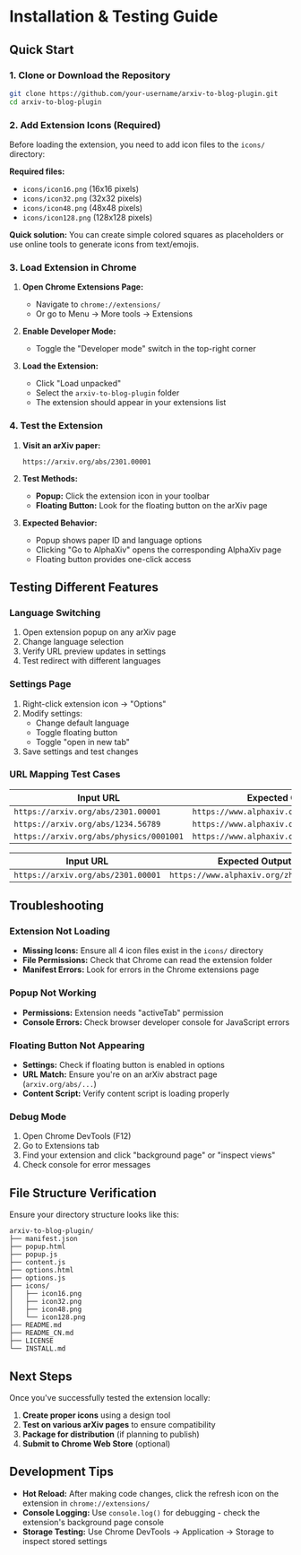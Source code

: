 # Installation & Testing Guide

## Quick Start

### 1. Clone or Download the Repository
```bash
git clone https://github.com/your-username/arxiv-to-blog-plugin.git
cd arxiv-to-blog-plugin
```

### 2. Add Extension Icons (Required)
Before loading the extension, you need to add icon files to the `icons/` directory:

**Required files:**
- `icons/icon16.png` (16x16 pixels)
- `icons/icon32.png` (32x32 pixels)  
- `icons/icon48.png` (48x48 pixels)
- `icons/icon128.png` (128x128 pixels)

**Quick solution:** You can create simple colored squares as placeholders or use online tools to generate icons from text/emojis.

### 3. Load Extension in Chrome

1. **Open Chrome Extensions Page:**
   - Navigate to `chrome://extensions/`
   - Or go to Menu → More tools → Extensions

2. **Enable Developer Mode:**
   - Toggle the "Developer mode" switch in the top-right corner

3. **Load the Extension:**
   - Click "Load unpacked"
   - Select the `arxiv-to-blog-plugin` folder
   - The extension should appear in your extensions list

### 4. Test the Extension

1. **Visit an arXiv paper:**
   ```
   https://arxiv.org/abs/2301.00001
   ```

2. **Test Methods:**
   - **Popup:** Click the extension icon in your toolbar
   - **Floating Button:** Look for the floating button on the arXiv page

3. **Expected Behavior:**
   - Popup shows paper ID and language options
   - Clicking "Go to AlphaXiv" opens the corresponding AlphaXiv page
   - Floating button provides one-click access

## Testing Different Features

### Language Switching
1. Open extension popup on any arXiv page
2. Change language selection
3. Verify URL preview updates in settings
4. Test redirect with different languages

### Settings Page
1. Right-click extension icon → "Options"
2. Modify settings:
   - Change default language
   - Toggle floating button
   - Toggle "open in new tab"
3. Save settings and test changes

### URL Mapping Test Cases

| Input URL | Expected Output (English) |
|-----------|---------------------------|
| `https://arxiv.org/abs/2301.00001` | `https://www.alphaxiv.org/overview/2301.00001` |
| `https://arxiv.org/abs/1234.56789` | `https://www.alphaxiv.org/overview/1234.56789` |
| `https://arxiv.org/abs/physics/0001001` | `https://www.alphaxiv.org/overview/physics/0001001` |

| Input URL | Expected Output (Chinese) |
|-----------|---------------------------|
| `https://arxiv.org/abs/2301.00001` | `https://www.alphaxiv.org/zh/overview/2301.00001` |

## Troubleshooting

### Extension Not Loading
- **Missing Icons:** Ensure all 4 icon files exist in the `icons/` directory
- **File Permissions:** Check that Chrome can read the extension folder
- **Manifest Errors:** Look for errors in the Chrome extensions page

### Popup Not Working
- **Permissions:** Extension needs "activeTab" permission
- **Console Errors:** Check browser developer console for JavaScript errors

### Floating Button Not Appearing
- **Settings:** Check if floating button is enabled in options
- **URL Match:** Ensure you're on an arXiv abstract page (`arxiv.org/abs/...`)
- **Content Script:** Verify content script is loading properly

### Debug Mode
1. Open Chrome DevTools (F12)
2. Go to Extensions tab
3. Find your extension and click "background page" or "inspect views"
4. Check console for error messages

## File Structure Verification

Ensure your directory structure looks like this:
```
arxiv-to-blog-plugin/
├── manifest.json
├── popup.html
├── popup.js
├── content.js
├── options.html
├── options.js
├── icons/
│   ├── icon16.png
│   ├── icon32.png
│   ├── icon48.png
│   └── icon128.png
├── README.md
├── README_CN.md
├── LICENSE
└── INSTALL.md
```

## Next Steps

Once you've successfully tested the extension locally:

1. **Create proper icons** using a design tool
2. **Test on various arXiv pages** to ensure compatibility
3. **Package for distribution** (if planning to publish)
4. **Submit to Chrome Web Store** (optional)

## Development Tips

- **Hot Reload:** After making code changes, click the refresh icon on the extension in `chrome://extensions/`
- **Console Logging:** Use `console.log()` for debugging - check the extension's background page console
- **Storage Testing:** Use Chrome DevTools → Application → Storage to inspect stored settings 